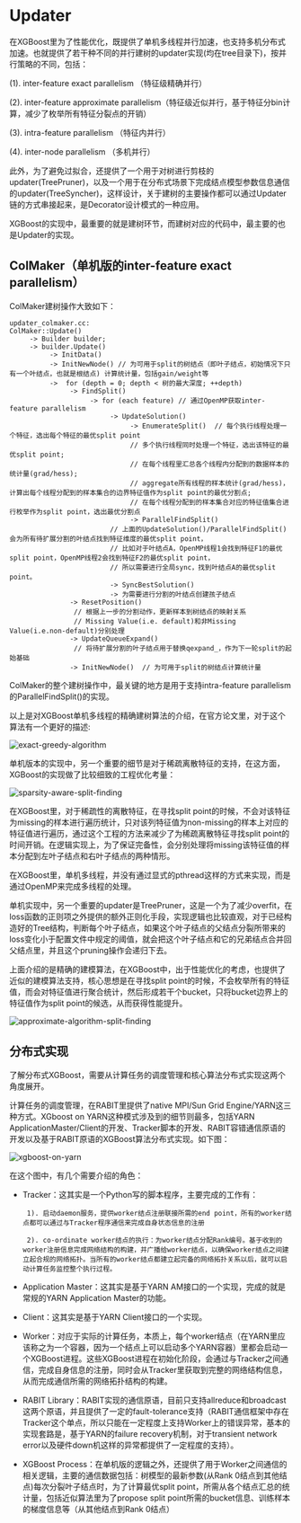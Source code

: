 # Updater

在XGBoost里为了性能优化，既提供了单机多线程并行加速，也支持多机分布式加速。也就提供了若干种不同的并行建树的updater实现(均在tree目录下)，按并行策略的不同，包括：

(1). inter-feature exact parallelism （特征级精确并行）

(2). inter-feature approximate parallelism（特征级近似并行，基于特征分bin计算，减少了枚举所有特征分裂点的开销）

(3). intra-feature parallelism （特征内并行）

(4). inter-node parallelism  （多机并行）

此外，为了避免过拟合，还提供了一个用于对树进行剪枝的updater(TreePruner)，以及一个用于在分布式场景下完成结点模型参数信息通信的updater(TreeSyncher)，这样设计，关于建树的主要操作都可以通过Updater链的方式串接起来，是Decorator设计模式的一种应用。

XGBoost的实现中，最重要的就是建树环节，而建树对应的代码中，最主要的也是Updater的实现。

## ColMaker（单机版的inter-feature exact parallelism）

ColMaker建树操作大致如下：

```
updater_colmaker.cc:
ColMaker::Update()
     -> Builder builder;
     -> builder.Update()
          -> InitData()
          -> InitNewNode() // 为可用于split的树结点（即叶子结点，初始情况下只有一个叶结点，也就是根结点) 计算统计量，包括gain/weight等
          ->  for (depth = 0; depth < 树的最大深度; ++depth)
               -> FindSplit()
                    -> for (each feature) // 通过OpenMP获取inter-feature parallelism
                         -> UpdateSolution()      
                              -> EnumerateSplit()  // 每个执行线程处理一个特征，选出每个特征的最优split point
                              // 多个执行线程同时处理一个特征，选出该特征的最优split point; 
                              // 在每个线程里汇总各个线程内分配到的数据样本的统计量(grad/hess);
                              // aggregate所有线程的样本统计(grad/hess)， 计算出每个线程分配到的样本集合的边界特征值作为split point的最优分割点;
                              // 在每个线程分配到的样本集合对应的特征值集合进行枚举作为split point，选出最优分割点
                              -> ParallelFindSplit()   
                         // 上面的UpdateSolution()/ParallelFindSplit()会为所有待扩展分割的叶结点找到特征维度的最优split point，
                         // 比如对于叶结点A，OpenMP线程1会找到特征F1的最优split point，OpenMP线程2会找到特征F2的最优split point，
                         // 所以需要进行全局sync，找到叶结点A的最优split point。
                         -> SyncBestSolution()  
                         -> 为需要进行分割的叶结点创建孩子结点     
               -> ResetPosition() 
                // 根据上一步的分割动作，更新样本到树结点的映射关系
                // Missing Value(i.e. default)和非Missing Value(i.e.non-default)分别处理
               -> UpdateQueueExpand() 
                // 将待扩展分割的叶子结点用于替换qexpand_，作为下一轮split的起始基础
               -> InitNewNode()  // 为可用于split的树结点计算统计量
```

ColMaker的整个建树操作中，最关键的地方是用于支持intra-feature parallelism的ParallelFindSplit()的实现。

以上是对XGBoost单机多线程的精确建树算法的介绍，在官方论文里，对于这个算法有一个更好的描述:    

![exact-greedy-algorithm](../images/exact-greedy-algorithm.png)

单机版本的实现中，另一个重要的细节是对于稀疏离散特征的支持，在这方面，XGBoost的实现做了比较细致的工程优化考量：

![sparsity-aware-split-finding](../images/sparsity-aware-split-finding.png)

在XGBoost里，对于稀疏性的离散特征，在寻找split point的时候，不会对该特征为missing的样本进行遍历统计，只对该列特征值为non-missing的样本上对应的特征值进行遍历，通过这个工程的方法来减少了为稀疏离散特征寻找split point的时间开销。在逻辑实现上，为了保证完备性，会分别处理将missing该特征值的样本分配到左叶子结点和右叶子结点的两种情形。

在XGBoost里，单机多线程，并没有通过显式的pthread这样的方式来实现，而是通过OpenMP来完成多线程的处理。

单机实现中，另一个重要的updater是TreePruner，这是一个为了减少overfit，在loss函数的正则项之外提供的额外正则化手段，实现逻辑也比较直观，对于已经构造好的Tree结构，判断每个叶子结点，如果这个叶子结点的父结点分裂所带来的loss变化小于配置文件中规定的阈值，就会把这个叶子结点和它的兄弟结点合并回父结点里，并且这个pruning操作会递归下去。

上面介绍的是精确的建模算法，在XGBoost中，出于性能优化的考虑，也提供了近似的建模算法支持，核心思想是在寻找split point的时候，不会枚举所有的特征值，而会对特征值进行聚合统计，然后形成若干个bucket，只将bucket边界上的特征值作为split point的候选，从而获得性能提升。

![approximate-algorithm-split-finding](../images/approximate-algorithm-split-finding.png)

## 分布式实现

了解分布式XGBoost，需要从计算任务的调度管理和核心算法分布式实现这两个角度展开。

计算任务的调度管理，在RABIT里提供了native MPI/Sun Grid Engine/YARN这三种方式。XGboost on YARN这种模式涉及到的细节则最多，包括YARN ApplicationMaster/Client的开发、Tracker脚本的开发、RABIT容错通信原语的开发以及基于RABIT原语的XGBoost算法分布式实现。如下图：

![xgboost-on-yarn](../images/xgboost-on-yarn.png)

在这个图中，有几个需要介绍的角色：

- Tracker：这其实是一个Python写的脚本程序，主要完成的工作有：

       1). 启动daemon服务，提供worker结点注册联接所需的end point，所有的worker结点都可以通过与Tracker程序通信来完成自身状态信息的注册

       2). co-ordinate worker结点的执行：为worker结点分配Rank编号。基于收到的worker注册信息完成网络结构的构建，并广播给worker结点，以确保worker结点之间建立起合规的网络拓扑。当所有的worker结点都建立起完备的网络拓扑关系以后，就可以启动计算任务监控整个执行过程。

- Application Master：这其实是基于YARN AM接口的一个实现，完成的就是常规的YARN Application Master的功能。
- Client：这其实是基于YARN Client接口的一个实现。
- Worker：对应于实际的计算任务，本质上，每个worker结点（在YARN里应该称之为一个容器，因为一个结点上可以启动多个YARN容器）里都会启动一个XGBoost进程。这些XGBoost进程在初始化阶段，会通过与Tracker之间通信，完成自身信息的注册，同时会从Tracker里获取到完整的网络结构信息，从而完成通信所需的网络拓扑结构的构建。
- RABIT Library：RABIT实现的通信原语，目前只支持allreduce和broadcast这两个原语，并且提供了一定的fault-tolerance支持（RABIT通信框架中存在Tracker这个单点，所以只能在一定程度上支持Worker上的错误异常，基本的实现套路是，基于YARN的failure recovery机制，对于transient network error以及硬件down机这样的异常都提供了一定程度的支持）。
- XGBoost Process：在单机版的逻辑之外，还提供了用于Worker之间通信的相关逻辑，主要的通信数据包括：树模型的最新参数(从Rank 0结点到其他结点)每次分裂叶子结点时，为了计算最优split point，所需从各个结点汇总的统计量，包括近似算法里为了propose split point所需的bucket信息、训练样本的梯度信息等（从其他结点到Rank 0结点）